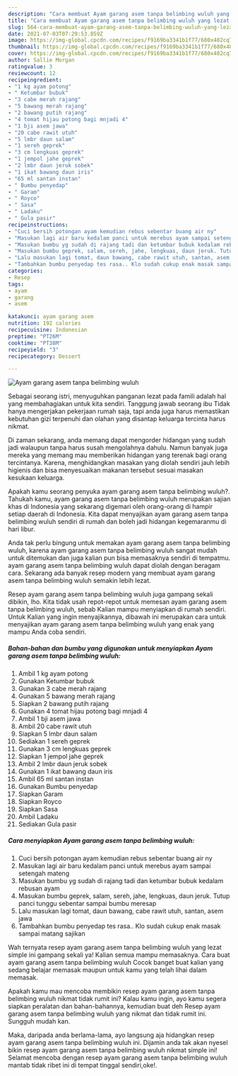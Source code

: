 ```yaml
---
description: "Cara membuat Ayam garang asem tanpa belimbing wuluh yang lezat Untuk Jualan"
title: "Cara membuat Ayam garang asem tanpa belimbing wuluh yang lezat Untuk Jualan"
slug: 564-cara-membuat-ayam-garang-asem-tanpa-belimbing-wuluh-yang-lezat-untuk-jualan
date: 2021-07-03T07:29:53.859Z
image: https://img-global.cpcdn.com/recipes/f9169ba3341b1f77/680x482cq70/ayam-garang-asem-tanpa-belimbing-wuluh-foto-resep-utama.jpg
thumbnail: https://img-global.cpcdn.com/recipes/f9169ba3341b1f77/680x482cq70/ayam-garang-asem-tanpa-belimbing-wuluh-foto-resep-utama.jpg
cover: https://img-global.cpcdn.com/recipes/f9169ba3341b1f77/680x482cq70/ayam-garang-asem-tanpa-belimbing-wuluh-foto-resep-utama.jpg
author: Sallie Morgan
ratingvalue: 3
reviewcount: 12
recipeingredient:
- "1 kg ayam potong"
- " Ketumbar bubuk"
- "3 cabe merah rajang"
- "5 bawang merah rajang"
- "2 bawang putih rajang"
- "4 tomat hijau potong bagi mnjadi 4"
- "1 bji asem jawa"
- "20 cabe rawit utuh"
- "5 lmbr daun salam"
- "1 sereh geprek"
- "3 cm lengkuas geprek"
- "1 jempol jahe geprek"
- "2 lmbr daun jeruk sobek"
- "1 ikat bawang daun iris"
- "65 ml santan instan"
- " Bumbu penyedap"
- " Garam"
- " Royco"
- " Sasa"
- " Ladaku"
- " Gula pasir"
recipeinstructions:
- "Cuci bersih potongan ayam kemudian rebus sebentar buang air ny"
- "Masukan lagi air baru kedalam panci untuk merebus ayam sampai setengah mateng"
- "Masukan bumbu yg sudah di rajang tadi dan ketumbar bubuk kedalam rebusan ayam"
- "Masukan bumbu geprek, salam, sereh, jahe, lengkuas, daun jeruk. Tutup panci tunggu sebentar sampai bumbu meresap"
- "Lalu masukan lagi tomat, daun bawang, cabe rawit utuh, santan, asem jawa"
- "Tambahkan bumbu penyedap tes rasa.. Klo sudah cukup enak masak sampai matang sajikan"
categories:
- Resep
tags:
- ayam
- garang
- asem

katakunci: ayam garang asem 
nutrition: 192 calories
recipecuisine: Indonesian
preptime: "PT26M"
cooktime: "PT38M"
recipeyield: "3"
recipecategory: Dessert

---
```



![Ayam garang asem tanpa belimbing wuluh](https://img-global.cpcdn.com/recipes/f9169ba3341b1f77/680x482cq70/ayam-garang-asem-tanpa-belimbing-wuluh-foto-resep-utama.jpg)

Sebagai seorang istri, menyuguhkan panganan lezat pada famili adalah hal yang membahagiakan untuk kita sendiri. Tanggung jawab seorang ibu Tidak hanya mengerjakan pekerjaan rumah saja, tapi anda juga harus memastikan kebutuhan gizi terpenuhi dan olahan yang disantap keluarga tercinta harus nikmat.

Di zaman  sekarang, anda memang dapat mengorder hidangan yang sudah jadi walaupun tanpa harus susah mengolahnya dahulu. Namun banyak juga mereka yang memang mau memberikan hidangan yang terenak bagi orang tercintanya. Karena, menghidangkan masakan yang diolah sendiri jauh lebih higienis dan bisa menyesuaikan makanan tersebut sesuai masakan kesukaan keluarga. 



Apakah kamu seorang penyuka ayam garang asem tanpa belimbing wuluh?. Tahukah kamu, ayam garang asem tanpa belimbing wuluh merupakan sajian khas di Indonesia yang sekarang digemari oleh orang-orang di hampir setiap daerah di Indonesia. Kita dapat menyajikan ayam garang asem tanpa belimbing wuluh sendiri di rumah dan boleh jadi hidangan kegemaranmu di hari libur.

Anda tak perlu bingung untuk memakan ayam garang asem tanpa belimbing wuluh, karena ayam garang asem tanpa belimbing wuluh sangat mudah untuk ditemukan dan juga kalian pun bisa memasaknya sendiri di tempatmu. ayam garang asem tanpa belimbing wuluh dapat diolah dengan beragam cara. Sekarang ada banyak resep modern yang membuat ayam garang asem tanpa belimbing wuluh semakin lebih lezat.

Resep ayam garang asem tanpa belimbing wuluh juga gampang sekali dibikin, lho. Kita tidak usah repot-repot untuk memesan ayam garang asem tanpa belimbing wuluh, sebab Kalian mampu menyiapkan di rumah sendiri. Untuk Kalian yang ingin menyajikannya, dibawah ini merupakan cara untuk menyajikan ayam garang asem tanpa belimbing wuluh yang enak yang mampu Anda coba sendiri.

<!--inarticleads1-->

##### Bahan-bahan dan bumbu yang digunakan untuk menyiapkan Ayam garang asem tanpa belimbing wuluh:

1. Ambil 1 kg ayam potong
1. Gunakan  Ketumbar bubuk
1. Gunakan 3 cabe merah rajang
1. Gunakan 5 bawang merah rajang
1. Siapkan 2 bawang putih rajang
1. Gunakan 4 tomat hijau potong bagi mnjadi 4
1. Ambil 1 bji asem jawa
1. Ambil 20 cabe rawit utuh
1. Siapkan 5 lmbr daun salam
1. Sediakan 1 sereh geprek
1. Gunakan 3 cm lengkuas geprek
1. Siapkan 1 jempol jahe geprek
1. Ambil 2 lmbr daun jeruk sobek
1. Gunakan 1 ikat bawang daun iris
1. Ambil 65 ml santan instan
1. Gunakan  Bumbu penyedap
1. Siapkan  Garam
1. Siapkan  Royco
1. Siapkan  Sasa
1. Ambil  Ladaku
1. Sediakan  Gula pasir




<!--inarticleads2-->

##### Cara menyiapkan Ayam garang asem tanpa belimbing wuluh:

1. Cuci bersih potongan ayam kemudian rebus sebentar buang air ny
1. Masukan lagi air baru kedalam panci untuk merebus ayam sampai setengah mateng
1. Masukan bumbu yg sudah di rajang tadi dan ketumbar bubuk kedalam rebusan ayam
1. Masukan bumbu geprek, salam, sereh, jahe, lengkuas, daun jeruk. Tutup panci tunggu sebentar sampai bumbu meresap
1. Lalu masukan lagi tomat, daun bawang, cabe rawit utuh, santan, asem jawa
1. Tambahkan bumbu penyedap tes rasa.. Klo sudah cukup enak masak sampai matang sajikan




Wah ternyata resep ayam garang asem tanpa belimbing wuluh yang lezat simple ini gampang sekali ya! Kalian semua mampu memasaknya. Cara buat ayam garang asem tanpa belimbing wuluh Cocok banget buat kalian yang sedang belajar memasak maupun untuk kamu yang telah lihai dalam memasak.

Apakah kamu mau mencoba membikin resep ayam garang asem tanpa belimbing wuluh nikmat tidak rumit ini? Kalau kamu ingin, ayo kamu segera siapkan peralatan dan bahan-bahannya, kemudian buat deh Resep ayam garang asem tanpa belimbing wuluh yang nikmat dan tidak rumit ini. Sungguh mudah kan. 

Maka, daripada anda berlama-lama, ayo langsung aja hidangkan resep ayam garang asem tanpa belimbing wuluh ini. Dijamin anda tak akan nyesel bikin resep ayam garang asem tanpa belimbing wuluh nikmat simple ini! Selamat mencoba dengan resep ayam garang asem tanpa belimbing wuluh mantab tidak ribet ini di tempat tinggal sendiri,oke!.

